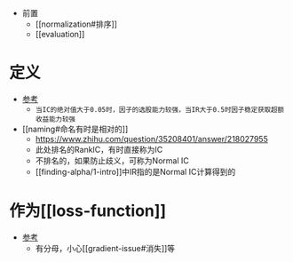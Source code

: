 - 前置
  - [[normalization#排序]]
  - [[evaluation]]
# 定义
- [参考](https://zhuanlan.zhihu.com/p/38189394)
  - `当IC的绝对值大于0.05时，因子的选股能力较强，当IR大于0.5时因子稳定获取超额收益能力较强`
- [[naming#命名有时是相对的]]
  - https://www.zhihu.com/question/35208401/answer/218027955
  - 此处排名的RankIC，有时直接称为IC
  - 不排名的，如果防止歧义，可称为Normal IC
  - [[finding-alpha/1-intro]]中IR指的是Normal IC计算得到的
# 作为[[loss-function]]
- [参考](https://zhuanlan.zhihu.com/p/636302921)
  - 有分母，小心[[gradient-issue#消失]]等